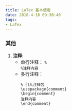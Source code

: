 ```yaml
---
title: LaTex 基本使用
date: 2018-4-16 09:30:40
tags:
- LaTex
---
```

    
### 其他
1. **注释**:
    - 单行注释： `%`    
    `%注释内容`
    - 多行注释：
        ```Tex
        % 引入注释包
        \usepackage{comment}
        \begin{comment}
        注释内容
        \end{comment}
        ``` 